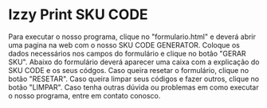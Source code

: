 # Izzy Print SKU CODE
Para executar o nosso programa, clique no "formulario.html" e deverá abrir uma pagina na web com o nosso SKU CODE GENERATOR. 
Coloque os dados necessários nos campos do formulário e clique no botão "GERAR SKU".
Abaixo do formulário deverá aparecer uma caixa com a explicação do SKU CODE e os seus códgos. 
Caso queira resetar o formulário, clique no botão "RESETAR".
Caso queira limpar seus códigos e fazer outros, clique no botão "LIMPAR".
Caso tenha outras dúvida ou problemas em como executar o nosso programa, entre em contato conosco.
